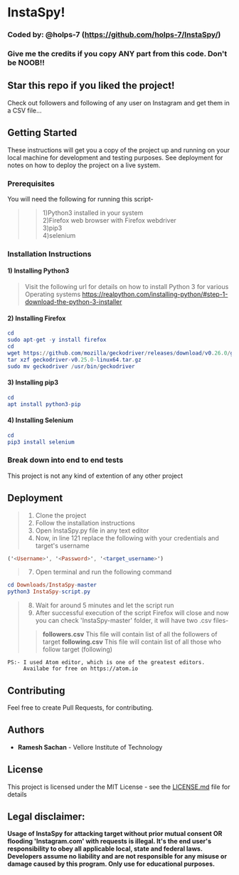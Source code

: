 # InstaSpy!
### Coded by: @holps-7 (https://github.com/holps-7/InstaSpy/)
### Give me the credits if you copy ANY part from this code. Don't be NOOB!!
## Star this repo if you liked the project!

Check out followers and following of any user on Instagram and get them in a CSV file...


## Getting Started

These instructions will get you a copy of the project up and running on your local machine for development and testing purposes. See deployment for notes on how to deploy the project on a live system.



### Prerequisites

You will need the following for running this script-<br/>
>>1)Python3 installed in your system<br/>
>>2)Firefox web browser with Firefox webdriver<br/>
>>3)pip3<br/>
>>4)selenium<br/>



### Installation Instructions

#### 1) Installing Python3
>Visit the following url for details on how to install Python 3 for various Operating systems https://realpython.com/installing-python/#step-1-download-the-python-3-installer


#### 2) Installing Firefox
```elm
cd
sudo apt-get -y install firefox
cd
wget https://github.com/mozilla/geckodriver/releases/download/v0.26.0/geckodriver-v0.26.0-linux64.tar.gz
tar xzf geckodriver-v0.25.0-linux64.tar.gz
sudo mv geckodriver /usr/bin/geckodriver
```


#### 3) Installing pip3
```elm
cd
apt install python3-pip
```


#### 4) Installing Selenium
```elm
cd
pip3 install selenium
```



### Break down into end to end tests

This project is not any kind of extention of any other project



## Deployment

>1. Clone the project<br/>
>2. Follow the installation instructions<br/>
>3. Open InstaSpy.py file in any text editor<br/>
>4. Now, in line 121 replace the following with your credentials and target's username</br>
```elm
('<Username>', '<Password>', '<target_username>')
```
>7. Open terminal and run the following command<br/>
```elm
cd Downloads/InstaSpy-master
python3 InstaSpy-script.py
```
>8. Wait for around 5 minutes and let the script run
>9. After successful execution of the script Firefox will close and now you can check 'InstaSpy-master' folder, it will have two .csv files-
>>**followers.csv**    This file will contain list of all the followers of target
>>**following.csv**    This file will contain list of all those who follow target (following)

    PS:- I used Atom editor, which is one of the greatest editors.
         Availabe for free on https://atom.io

## Contributing

Feel free to create Pull Requests, for contributing.


## Authors

  * **Ramesh Sachan** - Vellore Institute of Technology

## License

This project is licensed under the MIT License - see the [LICENSE.md](LICENSE.md) file for details



## Legal disclaimer:

**Usage of InstaSpy for attacking target without prior mutual consent OR flooding 'Instagram.com' with requests is illegal. It's the end user's responsibility to obey all applicable local, state and federal laws. Developers assume no liability and are not responsible for any misuse or damage caused by this program. Only use for educational purposes.**
